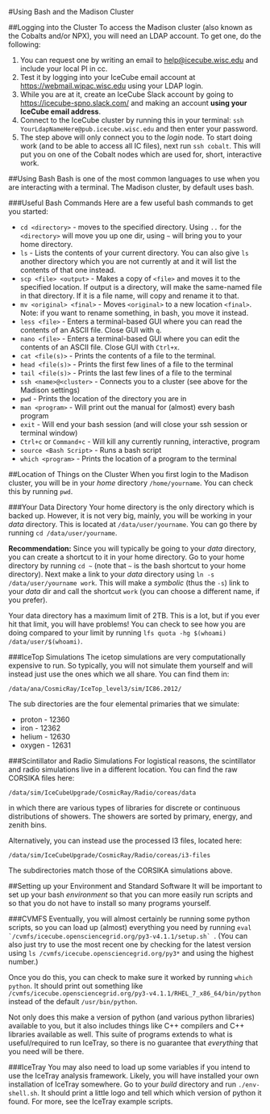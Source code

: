 #Using Bash and the Madison Cluster

##Logging into the Cluster
To access the Madison cluster (also known as the Cobalts and/or NPX), you will need an LDAP account. To get one, do the following:

1. You can request one by writing an email to help@icecube.wisc.edu and include your local PI in cc. 
2. Test it by logging into your IceCube email account at https://webmail.wipac.wisc.edu using your LDAP login.
3. While you are at it, create an IceCube Slack account by going to https://icecube-spno.slack.com/ and making an account __using your IceCube email address__.
4. Connect to the IceCube cluster by running this in your terminal: `ssh YourLdapNameHere@pub.icecube.wisc.edu` and then enter your password.
5. The step above will only connect you to the _login_ node. To start doing work (and to be able to access all IC files), next run `ssh cobalt`. This will put you on one of the Cobalt nodes which are used for, short, interactive work.


##Using Bash
Bash is one of the most common languages to use when you are interacting with a terminal.
The Madison cluster, by default uses bash.

###Useful Bash Commands
Here are a few useful bash commands to get you started:

* `cd <directory>` - moves to the specified directory. Using `..` for the `<directory>` will move you up one dir, using `~` will bring you to your home directory.
* `ls` - Lists the contents of your current directory. You can also give `ls` another directory which you are not currently at and it will list the contents of that one instead.
* `scp <file> <output>` - Makes a copy of `<file>` and moves it to the specified location. If output is a directory, will make the same-named file in that directory. If it is a file name, will copy and rename it to that.
* `mv <original> <final>` - Moves `<original>` to a new location `<final>`. Note: if you want to rename something, in bash, you move it instead.
* `less <file>` - Enters a terminal-based GUI where you can read the contents of an ASCII file. Close GUI with `q`.
* `nano <file>` - Enters a terminal-based GUI where you can edit the contents of an ASCII file. Close GUI with `Ctrl+x`.
* `cat <file(s)>` - Prints the contents of a file to the terminal.
* `head <file(s)>` - Prints the first few lines of a file to the terminal
* `tail <file(s)>` - Prints the last few lines of a file to the terminal
* `ssh <name>@<cluster>` - Connects you to a cluster (see above for the Madison settings)
* `pwd` - Prints the location of the directory you are in
* `man <program>` - Will print out the manual for (almost) every bash program
* `exit` - Will end your bash session (and will close your ssh session or terminal window)
* `Ctrl+c` or `Command+c` - Will kill any currently running, interactive, program
* `source <Bash Script>` - Runs a bash script
* `which <program>` - Prints the location of a program to the terminal

##Location of Things on the Cluster
When you first login to the Madison cluster, you will be in your _home_ directory `/home/yourname`. You can check this by running `pwd`.

###Your Data Directory
Your home directory is the only directory which is backed up. However, it is not very big, mainly, you will be working in your _data_ directory. This is located at `/data/user/yourname`. You can go there by running `cd /data/user/yourname`.

__Recommendation:__ Since you will typically be going to your _data_ directory, you can create a shortcut to it in your home directory. Go to your home directory by running `cd ~` (note that `~` is the bash shortcut to your home directory). 
Next make a link to your _data_ directory using `ln -s /data/user/yourname work`. 
This will make a _symbolic_ (thus the `-s`) link to your _data_ dir and call the shortcut `work` (you can choose a different name, if you prefer).

Your data directory has a maximum limit of 2TB. This is a lot, but if you ever hit that limit, you will have problems! You can check to see how you are doing compared to your limit by running `lfs quota -hg $(whoami) /data/user/$(whoami)`.

###IceTop Simulations
The icetop simulations are very computationally expensive to run.
So typically, you will not simulate them yourself and will instead just use the ones which we all share.
You can find them in:

`/data/ana/CosmicRay/IceTop_level3/sim/IC86.2012/`

The sub directories are the four elemental primaries that we simulate:

* proton - 12360
* iron - 12362
* helium - 12630
* oxygen - 12631

###Scintillator and Radio Simulations
For logistical reasons, the scintillator and radio simulations live in a different location.
You can find the raw CORSIKA files here:

`/data/sim/IceCubeUpgrade/CosmicRay/Radio/coreas/data`

in which there are various types of libraries for discrete or continuous distributions of showers.
The showers are sorted by primary, energy, and zenith bins.

Alternatively, you can instead use the processed I3 files, located here:

`/data/sim/IceCubeUpgrade/CosmicRay/Radio/coreas/i3-files`

The subdirectories match those of the CORSIKA simulations above.

##Setting up your Environment and Standard Software
It will be important to set up your bash _environment_ so that you can more easily run scripts and so that you do not have to install so many programs yourself. 

###CVMFS
Eventually, you will almost certainly be running some python scripts, so you can load up (almost) everything you need by running ``eval  `/cvmfs/icecube.opensciencegrid.org/py3-v4.1.1/setup.sh` ``. (You can also just try to use the most recent one by checking for the latest version using `ls /cvmfs/icecube.opensciencegrid.org/py3*` and using the highest number.)

Once you do this, you can check to make sure it worked by running `which python`. It should print out something like `/cvmfs/icecube.opensciencegrid.org/py3-v4.1.1/RHEL_7_x86_64/bin/python` instead of the default `/usr/bin/python`.

Not only does this make a version of python (and various python libraries) available to you, but it also includes things like C++ compilers and C++ libraries available as well. This suite of programs extends to what is useful/required to run IceTray, so there is no guarantee that _everything_ that you need will be there.

###IceTray
You may also need to load up some variables if you intend to use the IceTray analysis framework. Likely, you will have installed your own installation of IceTray somewhere. Go to your _build_ directory and run `./env-shell.sh`. It should print a little logo and tell which which version of python it found. For more, see the IceTray example scripts.